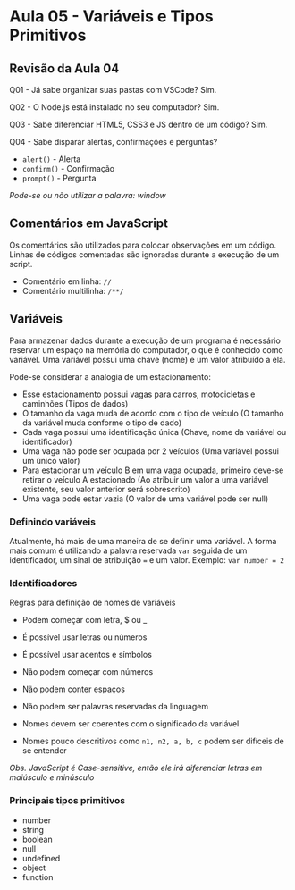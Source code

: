 # Aula 05 - Variáveis e Tipos Primitivos

## Revisão da Aula 04

Q01 - Já sabe organizar suas pastas com VSCode?
Sim.

Q02 - O Node.js está instalado no seu computador?
Sim.

Q03 - Sabe diferenciar HTML5, CSS3 e JS dentro de um código?
Sim.

Q04 - Sabe disparar alertas, confirmações e perguntas?

- `alert()` - Alerta
- `confirm()` - Confirmação
- `prompt()` - Pergunta

_Pode-se ou não utilizar a palavra: window_

## Comentários em JavaScript

Os comentários são utilizados para colocar observações em um código.
Linhas de códigos comentadas são ignoradas durante a execução de um script.

- Comentário em linha: `//`
- Comentário multilinha: `/**/`

## Variáveis

Para armazenar dados durante a execução de um programa é necessário reservar um espaço na memória do computador, o que é conhecido como variável.
Uma variável possui uma chave (nome) e um valor atribuído a ela.

Pode-se considerar a analogia de um estacionamento:

- Esse estacionamento possui vagas para carros, motocicletas e caminhões (Tipos de dados)
- O tamanho da vaga muda de acordo com o tipo de veículo (O tamanho da variável muda conforme o tipo de dado)
- Cada vaga possui uma identificação única (Chave, nome da variável ou identificador)
- Uma vaga não pode ser ocupada por 2 veículos (Uma variável possui um único valor)
- Para estacionar um veículo B em uma vaga ocupada, primeiro deve-se retirar o veículo A estacionado (Ao atribuir um valor a uma variável existente, seu valor anterior será sobrescrito)
- Uma vaga pode estar vazia (O valor de uma variável pode ser null)

### Definindo variáveis

Atualmente, há mais de uma maneira de se definir uma variável. A forma mais comum é utilizando a palavra reservada `var` seguida de um identificador, um sinal de atribuição `=` e um valor. Exemplo:
`var number = 2`

### Identificadores

Regras para definição de nomes de variáveis

- Podem começar com letra, $ ou \_
- É possível usar letras ou números
- É possível usar acentos e símbolos

- Não podem começar com números
- Não podem conter espaços
- Não podem ser palavras reservadas da linguagem

- Nomes devem ser coerentes com o significado da variável
- Nomes pouco descritivos como `n1, n2, a, b, c` podem ser difíceis de se entender

_Obs. JavaScript é Case-sensitive, então ele irá diferenciar letras em maiúsculo e minúsculo_

### Principais tipos primitivos

- number
- string
- boolean
- null
- undefined
- object
- function
